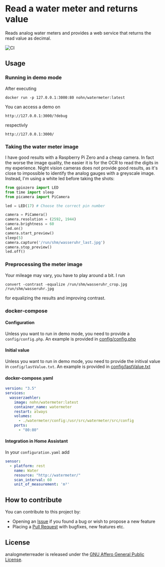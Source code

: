 # Read a water meter and returns value

Reads analog water meters and provides a web service that returns the read value as decimal.

![CI](https://github.com/nohn/watermeter/workflows/CI/badge.svg)

## Usage

### Running in demo mode

After executing

    docker run -p 127.0.0.1:3000:80 nohn/watermeter:latest

You can access a demo on

    http://127.0.0.1:3000/?debug

respectivly

    http://127.0.0.1:3000/

### Taking the water meter image

I have good results with a Raspberry Pi Zero and a cheap camera. In fact the worse the image quality, the easier it is for the OCR to read the digits in my experience. Night vision cameras does not provide good results, as it's close to impossible to identify the analog gauges with a greyscale image. Instead, I'm using a white led before taking the shots:

```python
from gpiozero import LED
from time import sleep
from picamera import PiCamera

led = LED(17) # Choose the correct pin number

camera = PiCamera()
camera.resolution = (2592, 1944)
camera.brightness = 60
led.on()
camera.start_preview()
sleep(5)
camera.capture('/run/shm/wasseruhr_last.jpg')
camera.stop_preview()
led.off()
```

### Preprocessing the meter image

Your mileage may vary, you have to play around a bit. I run 

    convert -contrast -equalize /run/shm/wasseruhr_crop.jpg /run/shm/wasseruhr.jpg

for equalizing the results and improving contrast.

### docker-compose

#### Configuration

Unless you want to run in demo mode, you need to provide a ```config/config.php```. An example is provided in [config/config.php](src/config/config.php)

#### Initial value

Unless you want to run in demo mode, you need to provide the initival value in ```config/lastValue.txt```. An example is provided in [config/lastValue.txt](src/config/lastValue.txt)

#### docker-compose.yaml

```yaml
version: "3.5"
services:
  wasserzaehler:
    image: nohn/watermeter:latest
    container_name: watermeter
    restart: always
    volumes:
      - ./watermeter/config:/usr/src/watermeter/src/config
    ports:
      - "80:80"
```

#### Integration in Home Assistant

In your ```configuration.yaml``` add

```yaml
sensor:
  - platform: rest
    name: Water
    resource: "http://watermeter/"
    scan_interval: 60
    unit_of_measurement: 'm³'
```

## How to contribute

You can contribute to this project by:

* Opening an [Issue](https://github.com/nohn/watermeter/issues) if you found a bug or wish to propose a new feature
* Placing a [Pull Request](https://github.com/nohn/watermeter/pulls) with bugfixes, new features etc.

## License

analogmeterreader is released under the [GNU Affero General Public License](LICENSE).